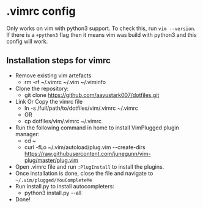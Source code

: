 # .vimrc config
Only works on vim with python3 support.
To check this, run `vim --version`.
If there is a `+python3` flag then it means vim was build with python3 and this config will work.

## Installation steps for vimrc
- Remove existing vim artefacts
    - rm -rf ~/.vimrc ~/.vim ~/.viminfo
- Clone the repository:
    - git clone https://github.com/aayustark007/dotfiles.git
- Link Or Copy the vimrc file
    - ln -s /full/path/to/dotfiles/vim/.vimrc ~/.vimrc
    - OR
    - cp dotfiles/vim/.vimrc ~/.vimrc
- Run the following command in home to install VimPlugged plugin manager:
    - cd ~
    - curl -fLo ~/.vim/autoload/plug.vim --create-dirs \
        https://raw.githubusercontent.com/junegunn/vim-plug/master/plug.vim
- Open .vimrc file and run `:PlugInstall` to install the plugins.
- Once installation is done, close the file and navigate to `~/.vim/plugged/YouCompleteMe`
- Run install.py to install autocompleters:
    - python3 install.py --all
- Done!
